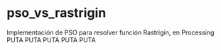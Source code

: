 # pso_vs_rastrigin
Implementación de PSO para resolver función Rastrigin, en Processing
PUTA PUTA PUTA PUTA PUTA
